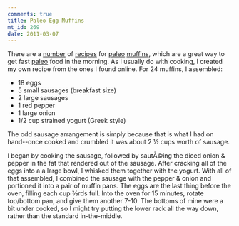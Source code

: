 ```yaml
--- 
comments: true
title: Paleo Egg Muffins
mt_id: 269
date: 2011-03-07
---
```

There are a [number](http://nomnompaleo.com/post/3397688384/curried-beef-broccoli-slaw-mushroom-frittata) of [recipes](http://www.norcalsc.com/index.php/post/egg_cupcakes_to_go/) for [paleo](http://everydaypaleo.com/2010/03/24/egg-cupcakes/) [muffins](http://paleoblocks.blogspot.com/2010/08/breakfast-muffins.html), which are a great way to get fast [paleo](http://en.wikipedia.org/wiki/Paleolithic_diet) food in the morning.  As I usually do with cooking, I created my own recipe from the ones I found online.  For 24 muffins, I assembled:

 - 18 eggs
 - 5 small sausages (breakfast size)
 - 2 large sausages
 - 1 red pepper
 - 1 large onion
 - 1/2 cup strained yogurt (Greek style)

The odd sausage arrangement is simply because that is what I had on hand--once cooked and crumbled it was about 2 &frac12; cups worth of sausage.

I began by cooking the sausage, followed by sautÃ©ing the diced onion & pepper in the fat that rendered out of the sausage.  After cracking all of the eggs into a a large bowl, I whisked them together with the yogurt.  With all of that assembled, I combined the sausage with the pepper & onion and portioned it into a pair of muffin pans.  The eggs are the last thing before the oven, filling each cup &#8532;rds full.  Into the oven for 15 minutes, rotate top/bottom pan, and give them another 7-10.  The bottoms of mine were a bit under cooked, so I might try putting the lower rack all the way down, rather than the standard in-the-middle. 
